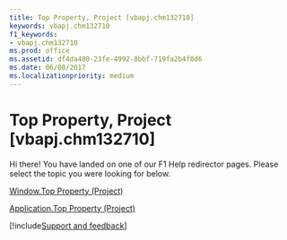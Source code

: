 ```yaml
---
title: Top Property, Project [vbapj.chm132710]
keywords: vbapj.chm132710
f1_keywords:
- vbapj.chm132710
ms.prod: office
ms.assetid: df4da480-23fe-4992-8bbf-719fa2b4f8d6
ms.date: 06/08/2017
ms.localizationpriority: medium
---
```



# Top Property, Project [vbapj.chm132710]

Hi there! You have landed on one of our F1 Help redirector pages. Please select the topic you were looking for below.

[Window.Top Property (Project)](https://msdn.microsoft.com/library/60aca1d3-5ca5-093f-7828-39974300257f%28Office.15%29.aspx)

[Application.Top Property (Project)](https://msdn.microsoft.com/library/c6c34d81-5378-2e47-9849-31edf050b4b0%28Office.15%29.aspx)

[!include[Support and feedback](~/includes/feedback-boilerplate.md)]